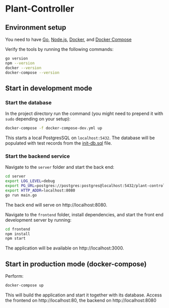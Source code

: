 # Plant-Controller

## Environment setup

You need to have [Go](https://golang.org/),
[Node.js](https://nodejs.org/),
[Docker](https://www.docker.com/), and
[Docker Compose](https://docs.docker.com/compose/)


Verify the tools by running the following commands:

```sh
go version
npm --version
docker --version
docker-compose --version
```

## Start in development mode
                                               
### Start the database
In the project directory run the command (you might
need to prepend it with `sudo` depending on your setup):
```sh
docker-compose -f docker-compose-dev.yml up
```

This starts a local PostgresSQL on `localhost:5432`.
The database will be populated with test records
from the [init-db.sql](data/init-db.sql) file.
                                             
### Start the backend service
Navigate to the `server` folder and start the back end:

```sh
cd server
export LOG_LEVEL=debug
export PG_URL=postgres://postgres:postgres@localhost:5432/plant-controller?sslmode=disable
export HTTP_ADDR=localhost:8080
go run main.go
```

The back end will serve on http://localhost:8080.

Navigate to the `frontend` folder, install dependencies,
and start the front end development server by running:

```sh
cd frontend
npm install
npm start
```
The application will be available on http://localhost:3000.
 
## Start in production mode (docker-compose)

Perform:
```sh
docker-compose up
```

This will build the application and start it together with
its database. Access the frontend on http://localhost:80, the backend on http://localhost:8080
